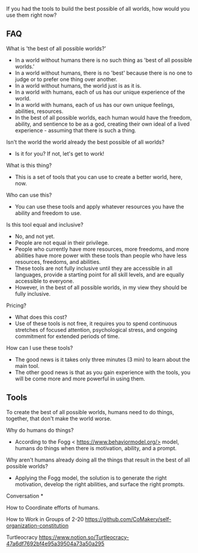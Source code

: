 If you had the tools to build the best possible of all worlds, how would you use them right now?

## FAQ ##

What is 'the best of all possible worlds?'
* In a world without humans there is no such thing as 'best of all possible worlds.' 
* In a world without humans, there is no 'best' because there is no one to judge or to prefer one thing over another. 
* In a world without humans, the world just is as it is.
* In a world with humans, each of us has our unique experience of the world.
* In a world with humans, each of us has our own unique feelings, abilities, resources.
* In the best of all possible worlds, each human would have the freedom, ability, and sentience to be as a god, creating their own ideal of a lived experience - assuming that there is such a thing. 

Isn't the world the world already the best possible of all worlds?
* Is it for you?  If not, let's get to work!

What is this thing?
* This is a set of tools that you can use to create a better world, here, now.

Who can use this?
* You can use these tools and apply whatever resources you have the ability and freedom to use. 

Is this tool equal and inclusive?
* No, and not yet. 
* People are not equal in their privilege.  
* People who currently have more resources, more freedoms, and more abilities have more power with these tools than people who have less resources, freedoms, and abilities.  
* These tools are not fully inclusive until they are accessible in all languages, provide a starting point for all skill levels, and are equally accessible to everyone.  
* However, in the best of all possible worlds, in my view they should be fully inclusive.

Pricing?  
* What does this cost?
* Use of these tools is not free, it requires you to spend continuous stretches of focused attention, psychological stress, and ongoing commitment for extended periods of time. 

How can I use these tools?
* The good news is it takes only three minutes (3 min) to learn about the main tool.
* The other good news is that as you gain experience with the tools, you will be come more and more powerful in using them.


## Tools ##
To create the best of all possible worlds, humans need to do things, together, that don't make the world worse.  

Why do humans do things?
* According to the Fogg < https://www.behaviormodel.org/> model, humans do things when there is motivation, ability, and a prompt.

Why aren't humans already doing all the things that result in the best of all possible worlds?
* Applying the Fogg model, the solution is to generate the right motivation, develop the right abilities, and surface the right prompts.

Conversation
* 


How to Coordinate efforts of humans. 

How to Work in Groups of 2-20
https://github.com/CoMakery/self-organization-constitution

Turtleocracy
https://www.notion.so/Turtleocracy-47a6df7692bf4e95a39504a73a50a295

